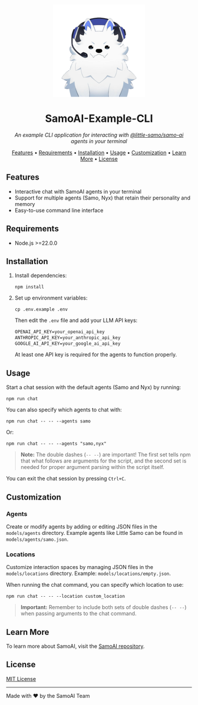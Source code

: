 <div align="center">
  <img src="https://raw.githubusercontent.com/little-samo/SamoAI/master/docs/static/img/samo_mascot.png" alt="SamoAI Mascot" width="250" />
  <h1>SamoAI-Example-CLI</h1>
  <p><em>An example CLI application for interacting with <a href="https://github.com/little-samo/SamoAI">@little-samo/samo-ai</a> agents in your terminal</em></p>
</div>

<p align="center">
  <a href="#features">Features</a> •
  <a href="#requirements">Requirements</a> •
  <a href="#installation">Installation</a> •
  <a href="#usage">Usage</a> •
  <a href="#customization">Customization</a> •
  <a href="#learn-more">Learn More</a> •
  <a href="#license">License</a>
</p>

## Features

- Interactive chat with SamoAI agents in your terminal
- Support for multiple agents (Samo, Nyx) that retain their personality and memory
- Easy-to-use command line interface

## Requirements

- Node.js >=22.0.0

## Installation

1. Install dependencies:
   ```
   npm install
   ```

2. Set up environment variables:
   ```
   cp .env.example .env
   ```
   
   Then edit the `.env` file and add your LLM API keys:
   ```
   OPENAI_API_KEY=your_openai_api_key
   ANTHROPIC_API_KEY=your_anthropic_api_key
   GOOGLE_AI_API_KEY=your_google_ai_api_key
   ```
   
   At least one API key is required for the agents to function properly.

## Usage

Start a chat session with the default agents (Samo and Nyx) by running:

```
npm run chat
```

You can also specify which agents to chat with:

```
npm run chat -- -- --agents samo
```

Or:

```
npm run chat -- -- --agents "samo,nyx"
```

> **Note:** The double dashes (`-- --`) are important! The first set tells npm that what follows are arguments for the script, and the second set is needed for proper argument parsing within the script itself.

You can exit the chat session by pressing `Ctrl+C`.

## Customization

### Agents

Create or modify agents by adding or editing JSON files in the `models/agents` directory. Example agents like Little Samo can be found in `models/agents/samo.json`.

### Locations

Customize interaction spaces by managing JSON files in the `models/locations` directory. Example: `models/locations/empty.json`.

When running the chat command, you can specify which location to use:

```
npm run chat -- -- --location custom_location
```

> **Important:** Remember to include both sets of double dashes (`-- --`) when passing arguments to the chat command.

## Learn More

To learn more about SamoAI, visit the [SamoAI repository](https://github.com/little-samo/SamoAI).

## License

[MIT License](LICENSE)

---

Made with ❤️ by the SamoAI Team
